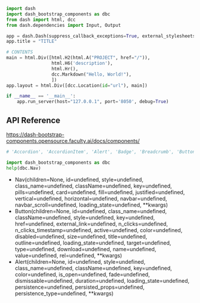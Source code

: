 
```python
import dash
import dash_bootstrap_components as dbc
from dash import html, dcc
from dash.dependencies import Input, Output

app = dash.Dash(suppress_callback_exceptions=True, external_stylesheets=[dbc.themes.BOOTSTRAP])
app.title = "TITLE"

# CONTENTS
main = html.Div([html.H2(html.A("PROJECT", href="/")),
                 html.H6('description'),
                 html.Hr(),
                 dcc.Markdown("Hello, World!"),
                 ])
app.layout = html.Div([dcc.Location(id="url"), main])

if __name__ == '__main__':
    app.run_server(host="127.0.0.1", port='8050', debug=True)
```


## API Reference
https://dash-bootstrap-components.opensource.faculty.ai/docs/components/

```python
# 'Accordion', 'AccordionItem', 'Alert', 'Badge', 'Breadcrumb', 'Button', 'ButtonGroup', 'Card', 'CardBody', 'CardFooter', 'CardGroup', 'CardHeader', 'CardImg', 'CardImgOverlay', 'CardLink', 'Carousel', 'Checkbox', 'Checklist', 'Col', 'Collapse', 'Container', 'DropdownMenu', 'DropdownMenuItem', 'Fade', 'Form', 'FormFeedback', 'FormFloating', 'FormText', 'Input', 'InputGroup', 'InputGroupText', 'Label', 'ListGroup', 'ListGroupItem', 'Modal', 'ModalBody', 'ModalFooter', 'ModalHeader', 'ModalTitle', 'Nav', 'NavItem', 'NavLink', 'Navbar', 'NavbarBrand', 'NavbarSimple', 'NavbarToggler', 'Offcanvas', 'Pagination', 'Placeholder', 'Popover', 'PopoverBody', 'PopoverHeader', 'Progress', 'RadioButton', 'RadioItems', 'Row', 'Select', 'Spinner', 'Stack', 'Switch', 'Tab', 'Table', 'Tabs', 'Textarea', 'Toast', 'Tooltip'

import dash_bootstrap_components as dbc
help(dbc.Nav)
```

- Nav(children=None, id=undefined, style=undefined, class_name=undefined, className=undefined, key=undefined, pills=undefined, card=undefined, fill=undefined, justified=undefined, vertical=undefined, horizontal=undefined, navbar=undefined, navbar_scroll=undefined, loading_state=undefined, **kwargs)
- Button(children=None, id=undefined, class_name=undefined, className=undefined, style=undefined, key=undefined, href=undefined, external_link=undefined, n_clicks=undefined, n_clicks_timestamp=undefined, active=undefined, color=undefined, disabled=undefined, size=undefined, title=undefined, outline=undefined, loading_state=undefined, target=undefined, type=undefined, download=undefined, name=undefined, value=undefined, rel=undefined, **kwargs)
- Alert(children=None, id=undefined, style=undefined, class_name=undefined, className=undefined, key=undefined, color=undefined, is_open=undefined, fade=undefined, dismissable=undefined, duration=undefined, loading_state=undefined, persistence=undefined, persisted_props=undefined, persistence_type=undefined, **kwargs)

